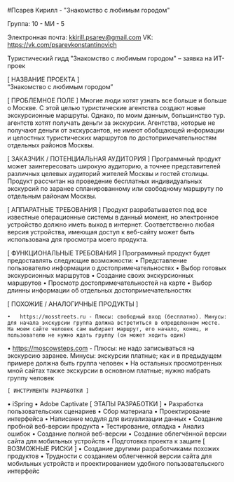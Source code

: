 #Псарев Кирилл - "Знакомство с любимым городом"

Группа: 10 - МИ - 5

Электронная почта: kkirill.psarev@gmail.com
VK: https://vk.com/psarevkonstantinovich

Туристический гидд "Знакомство с любимым городом" – заявка на ИТ-проек

[ НАЗВАНИЕ ПРОЕКТА ]	
	“Знакомство с любимым городом”

[ ПРОБЛЕМНОЕ ПОЛЕ ]
	Многие люди хотят узнать все больше и больше о Москве. С этой целью туристические агентства создают новые экскурсионные маршруты. Однако, по моим данным, большинство тур. агентств хотят получать деньги за экскурсии. Агентства, которые не получают деньги от экскурсантов, не имеют обобщающей информации и целостных туристических маршрутов по достопримечательностям отдельных районов Москвы.
	
[ ЗАКАЗЧИК / ПОТЕНЦИАЛЬНАЯ АУДИТОРИЯ ]
Программный продукт может заинтересовать широкую аудиторию, а точнее представителей различных целевых аудиторий жителей Москвы и гостей столицы. Продукт рассчитан на проведение бесплатных индивидуальных экскурсий по заранее спланированному или свободному маршруту по отдельным районам Москвы.

[ АППАРАТНЫЕ ТРЕБОВАНИЯ ]
	Продукт разрабатывается под все известные операционные системы в данный момент, но электронное устройство должно иметь выход в интернет. Соответственно любая версия устройства, имеющая доступ к веб-сайту может быть использована для просмотра моего продукта.

[ ФУНКЦИОНАЛЬНЫЕ ТРЕБОВАНИЯ ]
	Программный продукт будет предоставлять следующие возможности:
•	Представление пользователю информации о достопримечательностях
•	Выбор готовых экскурсионных маршрутов
•	Создание своих экскурсионных маршрутов
•	Просмотр достопримечательностей на карте
•	Выбор длинны информации об отдельных достопримечательностях

[ ПОХОЖИЕ / АНАЛОГИЧНЫЕ ПРОДУКТЫ ]

	•	https://mosstreets.ru - Плюсы: свободный вход (бесплатно). Минусы: для начала экскурсии группа должна встретиться в определенном месте. На моем сайте человек сам выбирает маршрут, его начало, конец, и пользователю не нужно ждать группу (он может ходить один)
•	https://moscowsteps.com - Плюсы: не надо записываться на экскурсию заранее. Минусы: экскурсии платные; как и в предыдущем примере должна быть группа человек
•	На остальных просмотренных мной сайтах также экскурсии в основном платные; нужно набрать группу человек

	[ ИНСТРУМЕНТЫ РАЗРАБОТКИ ]
•	iSpring
•	Adobe Captivate
	[ ЭТАПЫ РАЗРАБОТКИ ]
•	Разработка пользовательских сценариев
•	Сбор материала
•	Проектирование интерфейса
•	Написание модуля для визуализации данных
•	Создание пробной веб-версии продукта
•	Тестирование, отладка
•	Анализ ошибок
•	Создание полной веб-версии
•	Создание облегчённой версии сайта для мобильных устройств
•	Подготовка проекта к защите
	[ ВОЗМОЖНЫЕ РИСКИ ]
•	Создание другими разработчиками похожих продуктов
•	Трудности с созданием облегченной версии сайта для мобильных устройств и проектированием удобного пользовательского интерфейс
